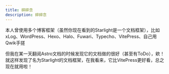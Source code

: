 ```yaml
---
title: 碎碎念
description: 碎碎念
---
```


本人曾使用多个博客框架（虽然你现在看到的Starlight是一个文档框架），比如xLog、WordPress、Hexo、Halo、Fuwari、Typecho、VitePress、自己用Qwik手搓

但我在某一天翻阅Astro文档的时候发现它的文档做的很好（甚至有ToDo），欸！就这样发现了名为Starlight的文档框架，在我看来，它比VitePress更好看，总之现在就用啦！